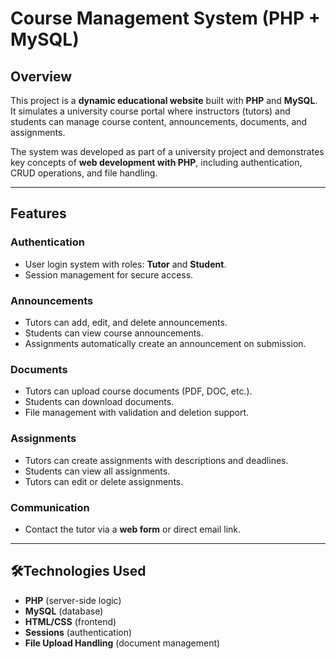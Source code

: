 # Course Management System (PHP + MySQL)

## Overview
This project is a **dynamic educational website** built with **PHP** and **MySQL**.  
It simulates a university course portal where instructors (tutors) and students can manage course content, announcements, documents, and assignments.

The system was developed as part of a university project and demonstrates key concepts of **web development with PHP**, including authentication, CRUD operations, and file handling.

---

## Features

### Authentication
- User login system with roles: **Tutor** and **Student**.
- Session management for secure access.

### Announcements
- Tutors can add, edit, and delete announcements.
- Students can view course announcements.
- Assignments automatically create an announcement on submission.

### Documents
- Tutors can upload course documents (PDF, DOC, etc.).
- Students can download documents.
- File management with validation and deletion support.

### Assignments
- Tutors can create assignments with descriptions and deadlines.
- Students can view all assignments.
- Tutors can edit or delete assignments.

### Communication
- Contact the tutor via a **web form** or direct email link.

---

## 🛠Technologies Used
- **PHP** (server-side logic)
- **MySQL** (database)
- **HTML/CSS** (frontend)
- **Sessions** (authentication)
- **File Upload Handling** (document management)

